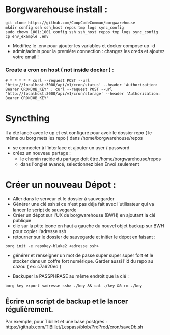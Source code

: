 # Borgwarehouse install :

``` 
git clone https://github.com/CoopCodeCommun/borgwarehouse
mkdir config ssh ssh_host repos tmp logs sync_config
sudo chown 1001:1001 config ssh ssh_host repos tmp logs sync_config
cp env_example .env
```

- Modifiez le .env pour ajouter les variables et docker compose up -d
- admin/admin pour la première connection : changez les creds et ajoutez votre email !

### Create a cron on host ( not inside docker ) : 
```
# * * * * * curl --request POST --url 'http://localhost:3000/api/v1/cron/status' --header 'Authorization: Bearer CRONJOB_KEY' ; curl --request POST --url 'http://localhost:3000/api/v1/cron/storage' --header 'Authorization: Bearer CRONJOB_KEY'
```


# Syncthing

Il a été lancé avec le up et est configuré pour avoir le dossier repo ( le même ou borg mets les repo ) dans /home/borgwarehouse/repos

- se connecter à l'interface et ajouter un user / password
- créez un nouveau partage :
	- le chemin racide du partage doit être /home/borgwarehouse/repos 
	- dans l'onglet avancé, selectionnez bien Envoi seulement


# Créer un nouveau Dépot :

- Aller dans le serveur et le dossier à sauvegarder
- Générer une clé ssh si ce n'est pas déja fait avec l'utilisateur qui va lancer le script de sauvegarde
- Créer un dépot sur l'UX de borgwarehouse (BWH) en ajoutant la clé publique
- clic sur la ptite icone en haut a gauche du nouvel objet backup sur BWH pour copier l'adresse ssh
- retourner sur le dossier de sauvegarde et initier le dépot en faisant : 

```
borg init -e repokey-blake2 <adresse ssh>
```

- générer et renseigner un mot de passe super super super fort et le stocker dans un coffre fort numérique. Garder aussi l'id du repo au cazou ( ex: c7a620ed )

- Backuper la PASSPHRASE au même endroit que la clé :
```
borg key export <adresse ssh> ./key && cat ./key && rm ./key
```


## Écrire un script de backup et le lancer régulièrement. 

Par exemple, pour Tibillet et une base postgres : https://github.com/TiBillet/Lespass/blob/PreProd/cron/saveDb.sh